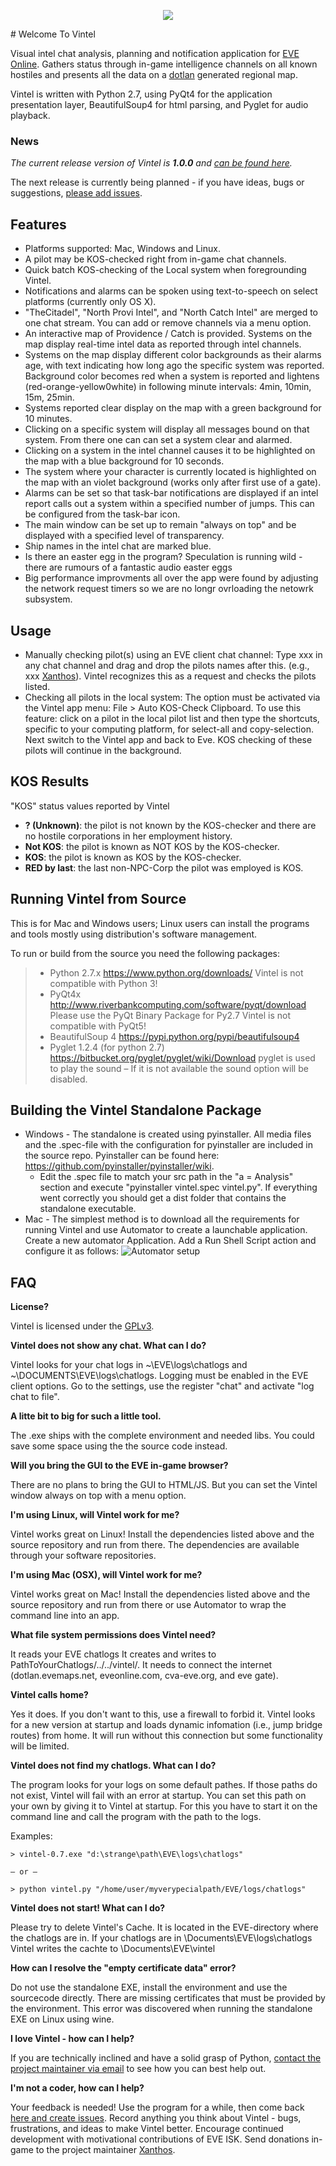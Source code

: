 
<p align="center">
  <img align="middle" src="src/vi/ui/res/logo.png">
</p>
# Welcome To Vintel

Visual intel chat analysis, planning and notification application for [EVE Online](http://www.eveonline.com). Gathers status through in-game intelligence channels on all known hostiles and presents all the data on a [dotlan](http://evemaps.dotlan.net/map/Cache#npc24) generated regional map.

Vintel is written with Python 2.7, using PyQt4 for the application presentation layer, BeautifulSoup4 for html parsing, and Pyglet for audio playback.

### News
_The current release version of Vintel is **1.0.0** and [can be found here](https://github.com/Xanthos-Eve/vintel/releases/tag/1.0.0)._

The next release is currently being planned - if you have ideas, bugs or suggestions, [please add issues](https://github.com/Xanthos-Eve/vintel/issues).

## Features

 - Platforms supported: Mac, Windows and Linux.
 - A pilot may be KOS-checked right from in-game chat channels.
 - Quick batch KOS-checking of the Local system when foregrounding Vintel.
 - Notifications and alarms can be spoken using text-to-speech on select platforms (currently only OS X).
 - "TheCitadel", "North Provi Intel", and "North Catch Intel" are merged to one chat stream. You can add or remove channels via a menu option.
 - An interactive map of Providence / Catch is provided. Systems on the map display real-time intel data as reported through intel channels.
 - Systems on the map display different color backgrounds as their alarms age, with text indicating how long ago the specific system was reported. Background color becomes red when a system is reported and lightens (red-orange-yellow0white) in following minute intervals: 4min, 10min, 15m, 25min.
 - Systems reported clear display on the map with a green background for 10 minutes.
 - Clicking on a specific system will display all messages bound on that system. From there one can can set a system clear and alarmed.
 - Clicking on a system in the intel channel causes it to be highlighted on the map with a blue background for 10 seconds.
 - The system where your character is currently located is highlighted on the map with an violet background (works only after first use of a gate).
 - Alarms can be set so that task-bar notifications are displayed if an intel report calls out a system within a specified number of jumps. This can be configured from the task-bar icon.
 - The main window can be set up to remain "always on top" and be displayed with a specified level of transparency.
 - Ship names in the intel chat are marked blue.
 - Is there an easter egg in the program? Speculation is running wild - there are rumours of a fantastic audio easter eggs
 - Big performance improvments all over the app were found by adjusting the network request timers so we are no longr ovrloading the netowrk subsystem.

## Usage

 - Manually checking pilot(s) using an EVE client chat channel:
 Type xxx in any chat channel and drag and drop the pilots names after this. (e.g., xxx [Xanthos](http://image.eveonline.com/Character/183452271_256.jpg)). Vintel recognizes this as a request and checks the pilots listed.
 - Checking all pilots in the local system:
The option must be activated via the Vintel app menu: File > Auto KOS-Check Clipboard.
To use this feature: click on a pilot in the local pilot list and then type the shortcuts, specific to your computing platform, for select-all and copy-selection. Next switch to the Vintel app and back to Eve. KOS checking of these pilots will continue in the background.


## KOS Results

"KOS" status values reported by Vintel

 - **? (Unknown)**: the pilot is not known by the KOS-checker and there are no hostile corporations in her employment history.
 - **Not KOS**: the pilot is known as NOT KOS by the KOS-checker.
 - **KOS**: the pilot is known as KOS by the KOS-checker.
 - **RED by last**: the last non-NPC-Corp the pilot was employed is KOS.

## Running Vintel from Source

This is for Mac and Windows users; Linux users can install the programs and tools mostly using distribution's software management.

To run or build from the source you need the following packages:
> - Python 2.7.x
https://www.python.org/downloads/
Vintel is not compatible with Python 3!
> - PyQt4x
http://www.riverbankcomputing.com/software/pyqt/download
Please use the PyQt Binary Package for Py2.7
Vintel is not compatible with PyQt5!
> - BeautifulSoup 4
https://pypi.python.org/pypi/beautifulsoup4
> - Pyglet 1.2.4 (for python 2.7)
https://bitbucket.org/pyglet/pyglet/wiki/Download
pyglet is used to play the sound – If it is not available the sound option will be disabled.

## Building the Vintel Standalone Package

 - Windows - The standalone is created using pyinstaller. All media files and the .spec-file with the configuration for pyinstaller are included in the source repo. Pyinstaller can be found here: https://github.com/pyinstaller/pyinstaller/wiki.
   - Edit the .spec file to match your src path in the "a = Analysis" section and execute "pyinstaller vintel.spec vintel.py". If everything went correctly you should get a dist folder that contains the standalone executable.
 - Mac - The simplest method is to download all the requirements for running Vintel and use Automator to create a launchable application. Create a new automator Application. Add a Run Shell Script action and configure it as follows: ![Automator setup](https://raw.github.com/Xanthos-Eve/vintel/master/src/docs/automator-setup.jpg)

## FAQ

**License?**

Vintel is licensed under the [GPLv3](http://www.gnu.org/licenses/gpl-3.0.html).

**Vintel does not show any chat. What can I do?**

Vintel looks for your chat logs in ~\EVE\logs\chatlogs and ~\DOCUMENTS\EVE\logs\chatlogs. Logging must be enabled in the EVE client options. Go to the settings, use the register "chat" and activate "log chat to file".

**A litte bit to big for such a little tool.**

The .exe ships with the complete environment and needed libs. You could save some space using the the source code instead.

**Will you bring the GUI to the EVE in-game browser?**

There are no plans to bring the GUI to HTML/JS. But you can set the Vintel window always on top with a menu option.

**I'm using Linux, will Vintel work for me?**

Vintel works great on Linux! Install the dependencies listed above and the source repository and run from there. The dependencies are available through your software repositories.

**I'm using Mac (OSX), will Vintel work for me?**

Vintel works great on Mac! Install the dependencies listed above and the source repository and run from there or use Automator to wrap the command line into an app.

**What file system permissions does Vintel need?**

It reads your EVE chatlogs
It creates and writes to PathToYourChatlogs/../../vintel/.
It needs to connect the internet (dotlan.evemaps.net, eveonline.com, cva-eve.org, and eve gate).

**Vintel calls home?**

Yes it does. If you don't want to this, use a firewall to forbid it.
Vintel looks for a new version at startup and loads dynamic infomation (i.e., jump bridge routes) from home. It will run without this connection but some functionality will be limited.

**Vintel does not find my chatlogs. What can I do?**

The program looks for your logs on some default pathes. If those paths do not exist, Vintel will fail with an error at startup. You can set this path on your own by giving it to Vintel at startup. For this you have to start it on the command line and call the program with the path to the logs.

Examples:

`> vintel-0.7.exe "d:\strange\path\EVE\logs\chatlogs"`

    – or –

`> python vintel.py "/home/user/myverypecialpath/EVE/logs/chatlogs"`

**Vintel does not start! What can I do?**

Please try to delete Vintel's Cache. It is located in the EVE-directory where the chatlogs are in. If your chatlogs are in \Documents\EVE\logs\chatlogs Vintel writes the cachte to \Documents\EVE\vintel

**How can I resolve the "empty certificate data" error?**

Do not use the standalone EXE, install the environment and use the sourcecode directly. There are missing certificates that must be provided by the environment. This error was discovered when running the standalone EXE on Linux using wine.

**I love Vintel - how can I help?**

If you are technically inclined and have a solid grasp of Python, [contact the project maintainer via email](mailto:xanthos.eve@gmail.com) to see how you can best help out.

**I'm not a coder, how can I help?**

Your feedback is needed! Use the program for a while, then come back [here and create issues](https://github.com/Xanthos-Eve/vintel/issues). Record anything you think about Vintel - bugs, frustrations, and ideas to make Vintel better.
Encourage continued development with motivational contributions of EVE ISK. Send donations in-game to the project maintainer [Xanthos](http://image.eveonline.com/Character/183452271_256.jpg).
